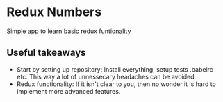 # Redux Numbers

Simple app to learn basic redux funtionality

## Useful takeaways

 - Start by setting up repository: Install everything, setup tests .babelrc etc. This way a lot of unnessecary headaches can be avoided.
 - Redux functionality: If it isn't clear to you, then no wonder it is hard to implement more advanced features.
